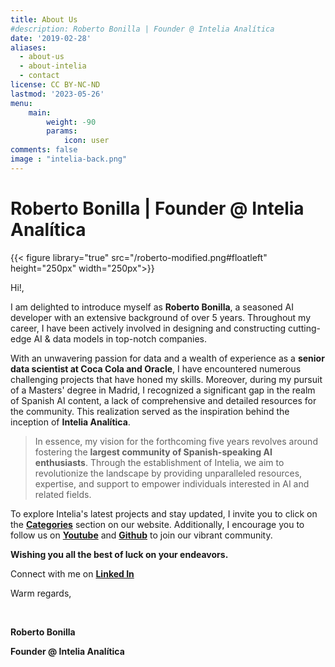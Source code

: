 ```yaml
---
title: About Us
#description: Roberto Bonilla | Founder @ Intelia Analítica
date: '2019-02-28'
aliases:
  - about-us
  - about-intelia
  - contact
license: CC BY-NC-ND
lastmod: '2023-05-26'
menu:
    main: 
        weight: -90
        params:
            icon: user
comments: false
image : "intelia-back.png"
---
```

# Roberto Bonilla | Founder @ Intelia Analítica

{{< figure library="true" src="/roberto-modified.png#floatleft" height="250px" width="250px">}}

Hi!,

I am delighted to introduce myself as **Roberto Bonilla**, a seasoned AI developer with an extensive background of over 5 years. Throughout my career, I have been actively involved in designing and constructing cutting-edge AI & data models in top-notch companies.

With an unwavering passion for data and a wealth of experience as a **senior data scientist at Coca Cola and Oracle**, I have encountered numerous challenging projects that have honed my skills. Moreover, during my pursuit of a Masters' degree in Madrid, I recognized a significant gap in the realm of Spanish AI content, a lack of comprehensive and detailed resources for the community. This realization served as the inspiration behind the inception of **Intelia Analítica**.

>In essence, my vision for the forthcoming five years revolves around fostering the **largest community of Spanish-speaking AI enthusiasts**. Through the establishment of Intelia, we aim to revolutionize the landscape by providing unparalleled resources, expertise, and support to empower individuals interested in AI and related fields.

To explore Intelia's latest projects and stay updated, I invite you to click on the **[Categories](https://www.inteliaedu.com/page/archives/)** section on our website. Additionally, I encourage you to follow us on **[Youtube](https://www.youtube.com/channel/UCFi_GOHZiFGQHS6xbaGp_HQ)** and **[Github](https://github.com/inteliaedu)** to join our vibrant community.

**Wishing you all the best of luck on your endeavors.**

Connect with me on **[Linked In](https://www.linkedin.com/in/roberto-bonilla-ib/)**

Warm regards,
&nbsp;

&nbsp;

**Roberto Bonilla**

**Founder @ Intelia Analítica**

